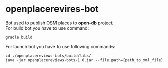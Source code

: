 # openplacerevires-bot
Bot used to publish OSM places to **open-db** project  
For build bot you have to use command:
```
gradle build
```

For launch bot you have to use following commands:
```
cd ./openplacereviews-bots/build/libs/
java -jar openplacereviews-bots-1.0.jar --file.path={path_to_xml_file}
```